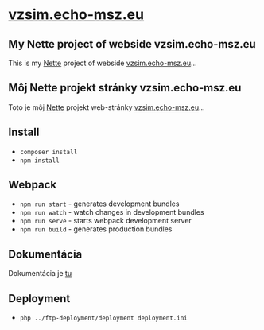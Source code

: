 # [vzsim.echo-msz.eu](http://vzsim.echo-msz.eu)

## My Nette project of webside vzsim.echo-msz.eu

This is my [Nette](https://nette.org) project of webside [vzsim.echo-msz.eu](http://vzsim.echo-msz.eu)...

## Môj Nette projekt stránky vzsim.echo-msz.eu

Toto je môj [Nette](https://nette.org) projekt web-stránky [vzsim.echo-msz.eu](http://vzsim.echo-msz.eu)...

## Install

- `composer install`
- `npm install`

## Webpack

- `npm run start` - generates development bundles
- `npm run watch` - watch changes in development bundles
- `npm run serve` - starts webpack development server
- `npm run build` - generates production bundles

## Dokumentácia

Dokumentácia je [tu](https://github.com/petak23/vzsim/wiki)

## Deployment

 - `php ../ftp-deployment/deployment deployment.ini`